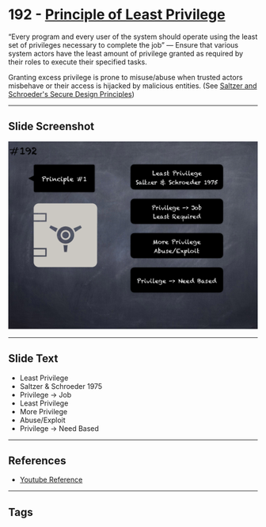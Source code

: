 # 192 - [Principle of Least Privilege](Principle%20of%20Least%20Privilege.md)
“Every program and every user of the system should operate using the least set of privileges necessary to complete the job” — Ensure that various system actors have the least amount of privilege granted as required by their roles to execute their specified tasks. 

Granting excess privilege is prone to misuse/abuse when trusted actors misbehave or their access is hijacked by malicious entities. (See [Saltzer and Schroeder's Secure Design Principles](https://en.wikipedia.org/wiki/Saltzer_and_Schroeder's_design_principles))
___
## Slide Screenshot
![0192.png](../../images/5.%20Pitfalls%20and%20Best%20Practices%20201/192.png)
___
## Slide Text
- Least Privilege
- Saltzer & Schroeder 1975
- Privilege -> Job
- Least Privilege
- More Privilege
- Abuse/Exploit
- Privilege -> Need Based
___
## References
- [Youtube Reference](https://youtu.be/QSsfkmcdbPw?t=697)
___
## Tags